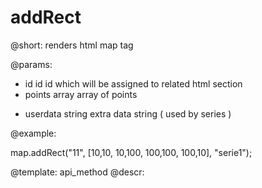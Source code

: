 addRect
=============


@short: renders html map tag
	

@params:
- id		id		id which will be assigned to related html section
- points	array		array of points
* userdata	string		extra data string ( used by series ) 

@example:

map.addRect("11", [10,10,  10,100,  100,100,  100,10], "serie1");

@template:	api_method
@descr:
